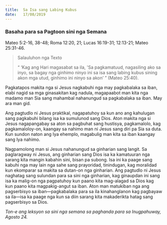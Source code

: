 ```yaml
---
title:  Sa Isa sang Labing Kubus
date:   17/08/2019
---
```


### Basaha para sa Pagtoon sini nga Semana
Mateo 5:2-16, 38-48;  Roma 12:20, 21; Lucas 16:19-31;  12:13-21;  Mateo 25:31-46.

> <p>Salauluhon nga Texto</p>
> “ ‘Kag ang Hari magasabat sa ila, 'Sa pagkamatuud, 	nagasiling ako sa inyo, sa bagay nga ginhimo ninyo ini sa isa sang labing kubus 	sining akon mga utud, ginhimo ini ninyo sa akon’ ” (Mateo 25:40).

Pagkatapos makita nga si Jesus nagkabuhi nga may pagkabalaka sa iban, elabi nagid sa mga ginasakitan kag nadula, magapaabot man kita nga madamo man Sia sang mahambal nahanungud sa pagkabalaka sa iban.  May ara man gid.

Ang pagtudlo ni Jesus praktikal, nagapatuhoy sa kun ano ang kahulugan sang pagkabuhi bilang isa ka sumulunod sang Dios.  Aton makita nga si Jesus nagapangabay sa aton sa pagbuhat sang hustisya, pagkamalolo, kag pagkamaloloy-on, kaangay sa nahimo man ni Jesus sang diri pa Sia sa duta.  Kun sundon naton ang Iya ehemplo, magabulig man kita sa iban kaangay sang Iya nahimo.   

Nagpamolong man si Jesus nahanungud sa ginharian sang langit.  Sa paglaragway ni Jesus, ang ginharian sang Dios isa ka kamatuuran nga sarang kita mangin kabahin sini, bisan pa subong.  Isa ini ka paage sang kabuhi nga may lain nga sahe sang prayoridad, tinindugan, kag moralidad kun ekomparar sa makita sa dutan-on nga ginharian.  Ang pagtudlo ni Jesus naghatag sang sulundan para sa sini nga ginharian, kag ginaupdan ini sang isa ka malig-on nga pagpatuhoy kun paano kita mag-alagad sa Dios kag kun paano kita magpakig-angut sa iban.  Aton man matukiban nga ang pagserbisyo sa iban—pagkabalaka para sa ila kinahanglanon kag pagbayaw sa ila—isa ka paage nga kun sa diin sarang kita makaderikta hatag sang pagserbisyo sa Dios.  

_Ton-e ang leksyon sa sini nga semana sa paghanda para sa Inugpahuway, Agosto 24._